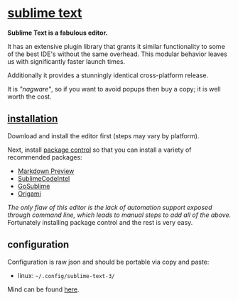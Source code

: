 
# [sublime text](http://www.sublimetext.com/)

**Sublime Text is a fabulous editor.**

It has an extensive plugin library that grants it similar functionality to some of the best IDE's without the same overhead.  This modular behavior leaves us with significantly faster launch times.

Additionally it provides a stunningly identical cross-platform release.

It is _"nagware"_, so if you want to avoid popups then buy a copy; it is well worth the cost.


## [installation](www.sublimetext.com/3)

Download and install the editor first (steps may vary by platform).

Next, install [package control](https://sublime.wbond.net/installation) so that you can install a variety of recommended packages:

- [Markdown Preview](https://github.com/revolunet/sublimetext-markdown-preview)
- [SublimeCodeIntel](https://github.com/SublimeCodeIntel/SublimeCodeIntel)
- [GoSublime](https://github.com/DisposaBoy/GoSublime)
- [Origami](https://github.com/SublimeText/Origami)

_The only flaw of this editor is the lack of automation support exposed through command line, which leads to manual steps to add all of the above._  Fortunately installing package control and the rest is very easy.


## configuration

Configuration is raw json and should be portable via copy and paste:

- linux: `~/.config/sublime-text-3/`

Mind can be found [here](../debian/data/desktop/etc/skel/.config/sublime-text-3/Packages/User/).

